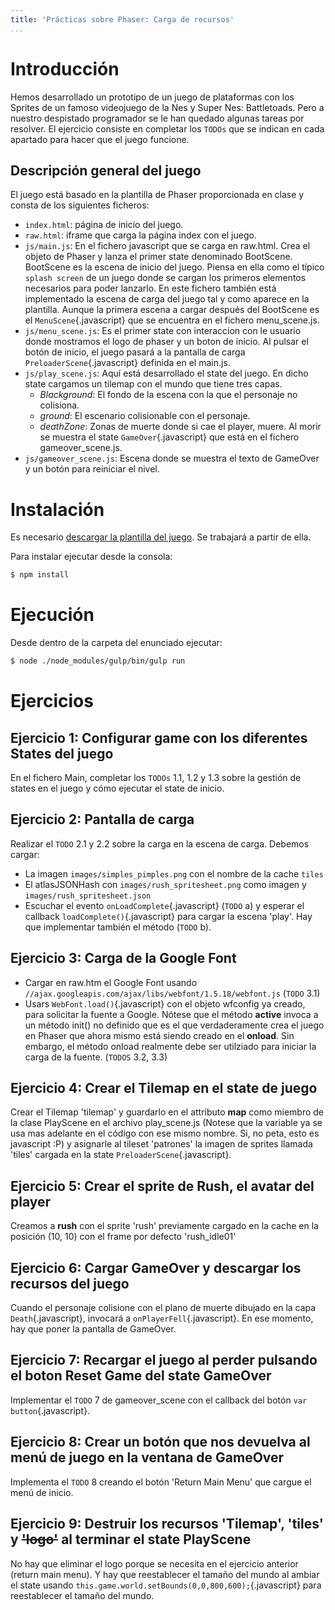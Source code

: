 ```yaml
---
title: 'Prácticas sobre Phaser: Carga de recursos'
...
```


# Introducción

Hemos desarrollado un prototipo de un juego de plataformas con los Sprites de un famoso videojuego de la Nes y Super Nes: Battletoads. Pero a nuestro despistado programador se le han quedado algunas tareas por resolver. El ejercicio consiste en completar los `TODOs` que se indican en cada apartado para hacer que el juego funcione.

## Descripción general del juego

El juego está basado en la plantilla de Phaser proporcionada en clase y consta de los siguientes ficheros:

* `index.html`: página de inicio del juego.
* `raw.html`: iframe que carga la página index con el juego.
* `js/main.js`: En el fichero javascript que se carga en raw.html. Crea el objeto de Phaser y lanza el primer state denominado BootScene. BootScene es la escena de inicio del juego. Piensa en ella como el típico `splash screen` de un juego donde se cargan los primeros elementos necesarios para poder lanzarlo. En este fichero también está implementado la escena de carga del juego tal y como aparece en la plantilla. Aunque la primera escena a cargar después del BootScene es el `MenuScene`{.javascript} que se encuentra en el fichero menu_scene.js.
* `js/menu_scene.js`: Es el primer state con interaccion con le usuario donde mostramos el logo de phaser y un boton de inicio. Al pulsar el botón de inicio, el juego pasará a la pantalla de carga `PreloaderScene`{.javascript} definida en el main.js.
* `js/play_scene.js`: Aquí está desarrollado el state del juego. En dicho state cargamos un tilemap con el mundo que tiene tres capas.
	* *Blackground*: El fondo de la escena con la que el personaje no colisiona.
	* *ground*: El escenario colisionable con el personaje.
	* *deathZone*: Zonas de muerte donde si cae el player, muere. Al morir se muestra el state `GameOver`{.javascript} que está en el fichero gameover_scene.js.
* `js/gameover_scene.js`: Escena donde se muestra el texto de GameOver y un botón para reiniciar el nivel.

# Instalación

Es necesario [descargar la plantilla del juego](ejercicios_tema5.zip). Se trabajará a partir de ella.

Para instalar ejecutar desde la consola:

```bash
$ npm install
```

# Ejecución

Desde dentro de la carpeta del enunciado ejecutar:

```bash
$ node ./node_modules/gulp/bin/gulp run
```

# Ejercicios

## Ejercicio 1: Configurar game con los diferentes States del juego

En el fichero Main, completar los `TODOs` 1.1, 1.2 y 1.3 sobre la gestión de states en el juego y cómo ejecutar el state de inicio.


## Ejercicio 2: Pantalla de carga

Realizar el `TODO` 2.1 y 2.2 sobre la carga en la escena de carga. Debemos cargar:

* La imagen `images/simples_pimples.png` con el nombre de la cache `tiles`
* El atlasJSONHash con `images/rush_spritesheet.png` como imagen y `images/rush_spritesheet.json`
* Escuchar el evento `onLoadComplete`{.javascript} (`TODO` a) y esperar el callback `loadComplete()`{.javascript} para cargar la escena 'play'. Hay que implementar también el método (`TODO` b).


## Ejercicio 3: Carga de la Google Font

* Cargar en raw.htm el Google Font usando `//ajax.googleapis.com/ajax/libs/webfont/1.5.18/webfont.js` (`TODO` 3.1)
* Usars `WebFont.load()`{.javascript} con el objeto wfconfig ya creado, para solicitar la fuente a Google. Nótese que el método **active** invoca a un método init() no definido que es el que verdaderamente crea el juego en Phaser que ahora mismo está siendo creado en el **onload**. Sin embargo, el método onload realmente debe ser utilziado para iniciar la carga de la fuente. (`TODOS` 3.2, 3.3)


## Ejercicio 4: Crear el Tilemap en el state de juego

Crear el Tilemap 'tilemap' y guardarlo en el attributo **map** como miembro de la clase PlayScene en el archivo play_scene.js (Notese que la variable ya se usa mas adelante en el código con ese mismo nombre. Si, no peta, esto es javascript :P) y asignarle al tileset 'patrones' la imagen de sprites llamada 'tiles' cargada en la state `PreloaderScene`{.javascript}. 


## Ejercicio 5: Crear el sprite de Rush, el avatar del player

Creamos a **rush** con el sprite 'rush' previamente cargado en la cache en la posición (10, 10) con el frame por defecto 'rush_idle01'


## Ejercicio 6: Cargar GameOver y descargar los recursos del juego

Cuando el personaje colisione con el plano de muerte dibujado en la capa `Death`{.javascript}, invocará a `onPlayerFell`{.javascript}. En ese momento, hay que poner la pantalla de GameOver.


## Ejercicio 7: Recargar el juego al perder pulsando el boton Reset Game del state GameOver

Implementar el `TODO` 7 de gameover_scene con el callback del botón `var button`{.javascript}.



## Ejercicio 8: Crear un botón que nos devuelva al menú de juego en la ventana de GameOver

Implementa el `TODO` 8 creando el botón 'Return Main Menu' que cargue el menú de inicio.


## Ejercicio 9: Destruir los recursos 'Tilemap', 'tiles' y ~~'logo'~~ al terminar el state PlayScene

No hay que eliminar el logo porque se necesita en el ejercicio anterior (return main menu). Y hay que reestablecer el tamaño del mundo al ambiar el state usando
`this.game.world.setBounds(0,0,800,600);`{.javascript} para reestablecer el tamaño del mundo.


 
